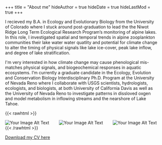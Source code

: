 +++
title = "About me"
hideAuthor = true
hideDate = true
hideLastMod = true
+++

I recieved my B.A. in Ecology and Evolutionary Biology from the University of Colorado where I stuck around post-graduation to lead the the Niwot Ridge Long Term Ecological Research Program’s monitoring of alpine lakes. In this role, I investigated spatial and temporal trends in alpine zooplankton communities their lake water water quatlity and potential for climate change to alter the timing of physical signals like lake ice-cover, peak lake inflow, and degree of lake stratification.

I'm very interested in how climate change may cause phenological mis-matches physical signals, and biogeochemical responses in aquatic ecosystems. I’m currently a graduate candidate in the Ecology, Evolution and Conservation Biology Interdisciplinary Ph.D. Program at the University of Nevada Reno where I collaborate with USGS scientists, hydrologists, ecologists, and biologists, at both University of California Davis as well as the University of Nevada Reno to investigate patterns in dissloved oxgen and model metabolism in inflowing streams and the nearshore of Lake Tahoe.

{{< rawhtml >}}
  <p class="speshal-fancy-custom">
  </p>
  <div style="display: flex; justify-content: space-between;">
    <img src="/Kelly_datd_dl.png" alt="Your Image Alt Text" style="max-width: 29%; height: auto; margin-right: 1%;">
     <img src="/BW_runoff.JPG" alt="Your Image Alt Text" style="max-width: 29%; height: auto; margin-right: 1%;">
    <img src="/Sensor3m.JPG" alt="Your Image Alt Text" style="max-width: 40%; height: auto; margin-right: 1%;">
  </div>
{{< /rawhtml >}}

[Download my CV here](/CV_Loria_Kelly.pdf)
